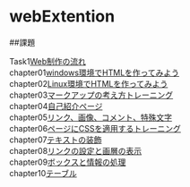 # webExtention  

##課題  

Task1[Web制作の流れ](https://github.com/n20005/WebExtention/tree/master/Task01)  
chapter01[windows環境でHTMLを作ってみよう](https://github.com/n20005/WebExtention/tree/master/chapter01)  
chapter02[Linux環境でHTMLを作ってみよう](https://github.com/n20005/WebExtention/tree/master/chapter02)  
chapter03[マークアップの考え方トレーニング](https://github.com/n20005/WebExtention/tree/master/chapter03)  
chapter04[自己紹介ページ](https://github.com/n20005/WebExtention/tree/master/chapter04)  
chapter05[リンク、画像、コメント、特殊文字](https://github.com/n20005/WebExtention/tree/master/chapter05)  
chapter06[ページにCSSを適用するトレーニング](https://github.com/n20005/WebExtention/tree/master/chapter06)  
chapter07[テキストの装飾](https://github.com/n20005/WebExtention/tree/master/chapter07)  
chapter08[リンクの設定と画層の表示](https://github.com/n20005/WebExtention/tree/master/chapter08)  
chapter09[ボックスと情報の処理](https://github.com/n20005/WebExtention/tree/master/chapter09)  
chapter10[テーブル](https://github.com/n20005/WebExtention/tree/master/chapter10)  



